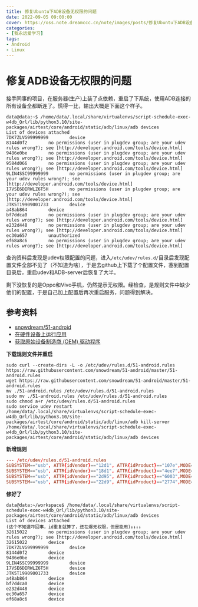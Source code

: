 ```yaml
---
title: 修复Ubuntu下ADB设备无权限的问题
date: 2022-09-05 09:00:00
cover: https://oss.note.dreamccc.cn/note/images/posts/修复Ubuntu下ADB设备无权限的问题/title.png?x-oss-process=style/blog_title
categories:
- [我永远爱学习]
tags:
- Android
- Linux
---
```

# 修复ADB设备无权限的问题

接手同事的项目，在服务器(生产)上装了点依赖，重启了下系统，使用ADB连接的所有设备全都断连了。慌得一比，输出大概是下面这个样子。

```shell
data@data:~$ /home/data/.local/share/virtualenvs/script-schedule-exec-w4db_Qrl/lib/python3.10/site-packages/airtest/core/android/static/adb/linux/adb devices
List of devices attached
7DK7ZLVG99999999        device
8144d0f2        no permissions (user in plugdev group; are your udev rules wrong?); see [http://developer.android.com/tools/device.html]
9486e0be        no permissions (user in plugdev group; are your udev rules wrong?); see [http://developer.android.com/tools/device.html]
9584d066        no permissions (user in plugdev group; are your udev rules wrong?); see [http://developer.android.com/tools/device.html]
9LIN4SSC99999999        no permissions (user in plugdev group; are your udev rules wrong?); see [http://developer.android.com/tools/device.html]
I7VSE6DIRWLZ6T5H        no permissions (user in plugdev group; are your udev rules wrong?); see [http://developer.android.com/tools/device.html]
JTK5T19909001733        device
a48ab864        device
bf7ddca0        no permissions (user in plugdev group; are your udev rules wrong?); see [http://developer.android.com/tools/device.html]
e232d448        no permissions (user in plugdev group; are your udev rules wrong?); see [http://developer.android.com/tools/device.html]
ec30a657        unauthorized
ef68a8c6        no permissions (user in plugdev group; are your udev rules wrong?); see [http://developer.android.com/tools/device.html]
```

<!--more-->

查询资料后发现是udev权限配置的问题，进入`/etc/udev/rules.d/`目录后发现配置文件全部不见了（不知道为啥），于是去github上下载了个配置文件，塞到配置目录后，重启udev和ADB-server后恢复了大半。

剩下没恢复的是Oppo和Vivo手机，仍然提示无权限。经检查，是规则文件中缺少他们的配置，于是自己加上配置后再次重启服务，问题得到解决。




## 参考资料
- [snowdream/51-android](https://github.com/snowdream/51-android)
- [在硬件设备上运行应用](https://developer.android.com/studio/run/device)
- [获取原始设备制造商 (OEM) 驱动程序](https://developer.android.com/studio/run/oem-usb#Drivers)


**下载规则文件并重启**

```shell
sudo curl --create-dirs -L -o /etc/udev/rules.d/51-android.rules https://raw.githubusercontent.com/snowdream/51-android/master/51-android.rules
wget https://raw.githubusercontent.com/snowdream/51-android/master/51-android.rules
mv ./51-android.rules /etc/udev/rules.d/51-android.rules
sudo mv ./51-android.rules /etc/udev/rules.d/51-android.rules
sudo chmod a+r /etc/udev/rules.d/51-android.rules
sudo service udev restart
/home/data/.local/share/virtualenvs/script-schedule-exec-w4db_Qrl/lib/python3.10/site-packages/airtest/core/android/static/adb/linux/adb kill-server
/home/data/.local/share/virtualenvs/script-schedule-exec-w4db_Qrl/lib/python3.10/site-packages/airtest/core/android/static/adb/linux/adb devices
```

**新增规则**

```conf
--- /etc/udev/rules.d/51-android.rules 
SUBSYSTEM=="usb", ATTR{idVendor}=="12d1", ATTR{idProduct}=="107e",MODE="0666", GROUP="plugdev"
SUBSYSTEM=="usb", ATTR{idVendor}=="18d1", ATTR{idProduct}=="4ee7",MODE="0666", GROUP="plugdev"
SUBSYSTEM=="usb", ATTR{idVendor}=="2d95", ATTR{idProduct}=="6003",MODE="0666", GROUP="plugdev"
SUBSYSTEM=="usb", ATTR{idVendor}=="22d9", ATTR{idProduct}=="2774",MODE="0666", GROUP="plugdev"
```

**修好了**

```shell
data@data:~/workspace$ /home/data/.local/share/virtualenvs/script-schedule-exec-w4db_Qrl/lib/python3.10/site-packages/airtest/core/android/static/adb/linux/adb devices
List of devices attached
(这个不知道咋回事，id重复就算了，还在爆无权限，但是能用)↓↓↓↓
32615022        no permissions (user in plugdev group; are your udev rules wrong?); see [http://developer.android.com/tools/device.html]
32615022        device
7DK7ZLVG99999999        device
8144d0f2        device
9486e0be        device
9LIN4SSC99999999        device
I7VSE6DIRWLZ6T5H        device
JTK5T19909001733        device
a48ab864        device
bf7ddca0        device
e232d448        device
ec30a657        device
ef68a8c6        device
```